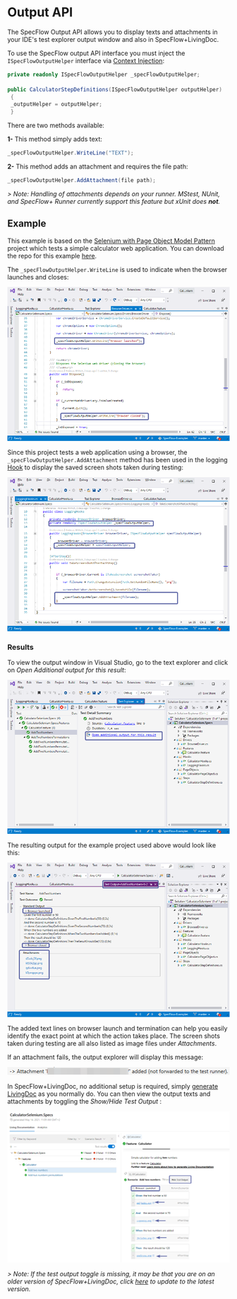 # Output API

The SpecFlow Output API allows you to display texts and attachments in your IDE's test explorer output window and also in SpecFlow+LivingDoc.

To use the SpecFlow output API interface you must inject the `ISpecFlowOutputHelper` interface via [Context Injection](https://docs.specflow.org/projects/specflow/en/latest/Bindings/Context-Injection.html):

```csharp
private readonly ISpecFlowOutputHelper _specFlowOutputHelper;

public CalculatorStepDefinitions(ISpecFlowOutputHelper outputHelper)
 {
 _outputHelper = outputHelper;
 }
```

There are two methods available:

**1-** This method simply adds text:

```csharp
_specFlowOutputHelper.WriteLine("TEXT");
```

**2-** This method adds an attachment and requires the file path:

```csharp
_specFlowOutputHelper.AddAttachment(file path);
```

*> Note: Handling of attachments depends on your runner. MStest, NUnit, and SpecFlow+ Runner currently support this feature but xUnit does **not**.*

## Example

This example is based on the [Selenium with Page Object Model Pattern](https://docs.specflow.org/projects/specflow/en/latest/ui-automation/Selenium-with-Page-Object-Pattern.html) project which tests a simple calculator web application. You can download the repo for this example [here](https://github.com/SpecFlowOSS/SpecFlow-Examples/tree/master/OutputAPI).

The `_specFlowOutputHelper.WriteLine` is used to indicate when the browser launches and closes:

![Writeline example](../_static/images/writeline.png)

Since this project tests a web application using a browser, the `_specFlowOutputHelper.AddAttachment` method has been used in the logging [Hook](https://docs.specflow.org/projects/specflow/en/latest/Bindings/Hooks.html) to display the saved screen shots taken during testing:

![Writeattachment example](../_static/images/writeattachment.png)

### Results

To view the output window in Visual Studio, go to the text explorer and click on *Open Additional output for this result*:

![Test Explorer in VS](../_static/images/explorervs.png)

The resulting output for the example project used above would look like this:

![Output in VS](../_static/images/output.png)

The added text lines on browser launch and termination can help you easily identify the exact point at which the action takes place. The screen shots taken during testing are all also listed as image files under *Attachments*.

If an attachment fails, the output explorer will display this message:

![Output error](../_static/images/outputerror.png)

In SpecFlow+LivingDoc, no additional setup is required, simply [generate LivingDoc](https://docs.specflow.org/projects/specflow-livingdoc/en/latest/LivingDocGenerator/Using-the-command-line-tool.html) as you normally do. You can then view the output texts and attachments by toggling the *Show/Hide Test Output* :

![Output API in LivingDoc](../_static/images/livingdoc.png)

*> Note: If the test output toggle is missing, it may be that you are on an older version of SpecFlow+LivingDoc, click [here](https://docs.specflow.org/projects/specflow-livingdoc/en/latest/LivingDocGenerator/Installing-the-command-line-tool.html) to update to the latest version.*
